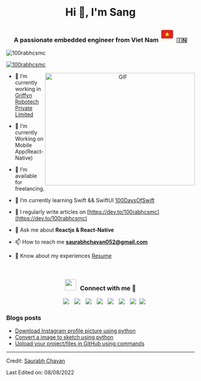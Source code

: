 
<h1 align="center">Hi 👋, I'm Sang
</a></h1>
<h3 align="center">A passionate embedded engineer from Viet Nam <svg xmlns="http://www.w3.org/2000/svg" xmlns:xlink="http://www.w3.org/1999/xlink" width="40" zoomAndPan="magnify" viewBox="0 0 30 30.000001" height="40" preserveAspectRatio="xMidYMid meet" version="1.0"><defs><clipPath id="id1"><path d="M 2.449219 5.457031 L 26.402344 5.457031 L 26.402344 22.878906 L 2.449219 22.878906 Z M 2.449219 5.457031 " clip-rule="nonzero"/></clipPath></defs><g clip-path="url(#id1)"><path fill="rgb(85.488892%, 14.509583%, 11.369324%)" d="M 23.734375 5.457031 L 5.121094 5.457031 C 3.652344 5.457031 2.460938 6.65625 2.460938 8.136719 L 2.460938 20.195312 C 2.460938 21.675781 3.652344 22.878906 5.121094 22.878906 L 23.734375 22.878906 C 25.203125 22.878906 26.390625 21.675781 26.390625 20.195312 L 26.390625 8.136719 C 26.390625 6.65625 25.203125 5.457031 23.734375 5.457031 Z M 23.734375 5.457031 " fill-opacity="1" fill-rule="nonzero"/></g><path fill="rgb(100%, 100%, 0%)" d="M 15.589844 12.851562 L 14.425781 9.238281 L 13.261719 12.851562 L 9.492188 12.851562 L 12.542969 15.085938 L 11.375 18.699219 L 14.425781 16.464844 L 17.476562 18.699219 L 16.3125 15.085938 L 19.363281 12.851562 Z M 15.589844 12.851562 " fill-opacity="1" fill-rule="nonzero"/></svg> &#127470;&#127475</h3>

<p align="left"> <img src="https://komarev.com/ghpvc/?username=100rabhcsmc&label=Profile%20views&color=0e75b6&style=flat" alt="100rabhcsmc" /> </p>

<p align="left"> <a href="https://twitter.com/100rabhcsmc" target="blank"><img src="https://img.shields.io/twitter/follow/100rabhcsmc?logo=twitter&style=for-the-badge" alt="100rabhcsmc" /></a> </p>

<a target="_blank" align="center">
  <img align="right" top="500" height="300" width="400" alt="GIF" src="https://media.giphy.com/media/SWoSkN6DxTszqIKEqv/giphy.gif">
</a>

- 🔭 I’m currently working in <a href="https://phoenix.tech/griffyn/" target="blank">Griffyn Robotech Private Limited</a>

- 🌱 I’m currently Working on Mobile App(React-Native)

- 🤝 I’m available for freelancing.

- 🌱 I’m currently learning Swift && SwiftUI <a href="https://github.com/100rabhcsmc/100DaysOfSwift" target="blank">100DaysOfSwift</a>

- 📝 I regularly write articles on [https://dev.to/100rabhcsmc](https://dev.to/100rabhcsmc)

- 💬 Ask me about **Reactjs & React-Native**

- 📫 How to reach me **saurabhchavan052@gmail.com**

- 📄 Know about my experiences <a href="https://github.com/100rabhcsmc/Me.io/blob/master/01SaurabhChavanReactNativeResume.pdf" target="blank">Resume</a>
<br/>
<h3 align="center" > <img src="https://media.giphy.com/media/iY8CRBdQXODJSCERIr/giphy.gif" width="30" height="30" style="margin-right: 10px;">Connect with me 🤝 </h3>

<p align="center">

 <div align="center"  class="icons-social" style="margin-left: 10px;">
        <a style="margin-left: 10px;"  target="_blank" href="https://www.linkedin.com/in/saurabhmchavan/">
			<img src="https://img.icons8.com/doodle/40/000000/linkedin--v2.png"></a>
        <a style="margin-left: 10px;" target="_blank" href="https://github.com/100rabhcsmc">
		<img src="https://img.icons8.com/doodle/40/000000/github--v1.png"></a>
		<a style="margin-left: 10px;" target="_blank" href="https://stackoverflow.com/users/12053852/saurabh-chavan?tab=profile">
				<img src="https://img.icons8.com/external-tal-revivo-color-tal-revivo/40/000000/external-stack-overflow-is-a-question-and-answer-site-for-professional-logo-color-tal-revivo.png"></a>
	   <a style="margin-left: 10px;" target="_blank" href="https://dev.to/100rabhcsmc">
					<img src="https://img.icons8.com/external-sketchy-juicy-fish/0.6x/external-blog-online-services-sketchy-sketchy-juicy-fish.png"></a>
        <a style="margin-left: 10px;" target="_blank" href="https://instagram.com/100rabhch">
			<img src="https://img.icons8.com/doodle/40/000000/instagram-new--v2.png"></a>
		<a style="margin-left: 10px;" target="_blank" href="https://twitter.com/100rabhcsmc">
			<img src="https://img.icons8.com/doodle/1x/twitter-squared--v2.png" ></a>
		<a style="margin-left: 10px;" target="_blank" href="https://www.youtube.com/channel/UC-ZdNkKNHC6KguDqNFKO2Nw?view_as=subscriber">
				<img src="https://img.icons8.com/doodle/1x/youtube--v2.png" ></a>
		<a style="margin-left: 5px;" target="_blank" href="https://github.com/100rabhcsmc/Me.io/blob/master/01SaurabhChavanReactNativeResume.pdf">
					<img src="https://img.icons8.com/plasticine/0.5x/resume.png" ></a>
      </div>

</p>

### Blogs posts

<!-- BLOG-POST-LIST:START -->

- [Download Instagram profile picture using python](https://dev.to/100rabhcsmc/instagram-profile-picture-download-using-python-n2j)
- [Convert a image to sketch using python](https://dev.to/100rabhcsmc/convert-a-image-to-sketch-using-python-3ip1)
- [Upload your project/files in GitHub using commands](https://dev.to/100rabhcsmc/upload-your-project-files-in-github-using-commands-1hn8)
<!-- BLOG-POST-LIST:END -->

---

Credit: [Saurabh Chavan](https://github.com/100rabhcsmc)

Last Edited on: 08/08/2022
